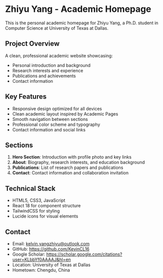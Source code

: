 # Zhiyu Yang - Academic Homepage

This is the personal academic homepage for Zhiyu Yang, a Ph.D. student in Computer Science at University of Texas at Dallas.

## Project Overview

A clean, professional academic website showcasing:
- Personal introduction and background
- Research interests and experience
- Publications and achievements
- Contact information

## Key Features

- Responsive design optimized for all devices
- Clean academic layout inspired by Academic Pages
- Smooth navigation between sections
- Professional color scheme and typography
- Contact information and social links

## Sections

1. **Hero Section**: Introduction with profile photo and key links
2. **About**: Biography, research interests, and education background
3. **Publications**: List of research papers and publications
4. **Contact**: Contact information and collaboration invitation

## Technical Stack

- HTML5, CSS3, JavaScript
- React 18 for component structure
- TailwindCSS for styling
- Lucide icons for visual elements

## Contact

- Email: kelvin.yangzhiyu@outlook.com
- GitHub: https://github.com/KevinCL16
- Google Scholar: https://scholar.google.com/citations?user=KLbbYf0AAAAJ&hl=en
- Location: University of Texas at Dallas
- Hometown: Chengdu, China
